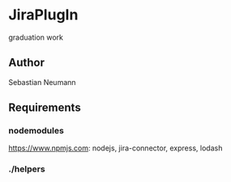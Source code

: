 # JiraPlugIn
graduation work 

## Author
Sebastian Neumann

## Requirements
### nodemodules
https://www.npmjs.com: 
nodejs,
jira-connector,
express,
lodash

### ./helpers



